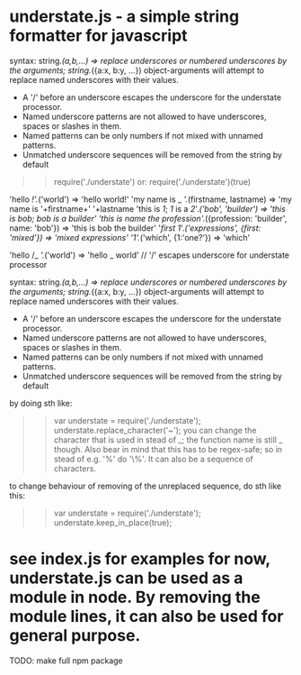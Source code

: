 understate.js - a simple string formatter for javascript
=======

syntax: 
  string._(a,b,...) => replace underscores or numbered underscores by the arguments; 
  string._({a:x, b:y, ...}) object-arguments will attempt to replace named underscores with their values. 

* A '/' before an underscore escapes the underscore for the understate processor. 
* Named underscore patterns are not allowed to have underscores, spaces or slashes in them.
* Named patterns can be only numbers if not mixed with unnamed patterns.
* Unmatched underscore sequences will be removed from the string by default

>> require('./understate')
or: 
>> require('./understate')(true)

  'hello _!'._('world') => 'hello world!'
  'my name is _ _'._(firstname, lastname) => 'my name is '+firstname+' '+lastname
  'this is _1_; _1_ is a _2_'._('bob', 'builder') => 'this is bob; bob is a builder'
  'this is _name_ the _profession_'._({profession: 'builder', name: 'bob'}) => 'this is bob the builder'
  '_first_ _1_'._('expressions', {first: 'mixed'}) => 'mixed expressions'
  '_1_'._('which', {1:'one?'}) => 'which'

  'hello /_ _'._('world') => 'hello _ world' // '/' escapes underscore for understate processor

syntax: 
  string._(a,b,...) => replace underscores or numbered underscores by the arguments; 
  string._({a:x, b:y, ...}) object-arguments will attempt to replace named underscores with their values. 

* A '/' before an underscore escapes the underscore for the understate processor. 
* Named underscore patterns are not allowed to have underscores, spaces or slashes in them.
* Named patterns can be only numbers if not mixed with unnamed patterns.
* Unmatched underscore sequences will be removed from the string by default

by doing sth like:
>> var understate = require('./understate');
>> understate.replace_character('~');
you can change the character that is used in stead of _; the function name is still _ though. Also bear in mind that this has to be regex-safe; so in stead of e.g. '%' do '\\%'. It can also be a sequence of characters.

to change behaviour of removing of the unreplaced sequence, do sth like this:
>> var understate = require('./understate');
>> understate.keep_in_place(true);

see index.js for examples
for now, understate.js can be used as a module in node. By removing the module lines, it can also be used for general purpose.
======
TODO:
make full npm package

